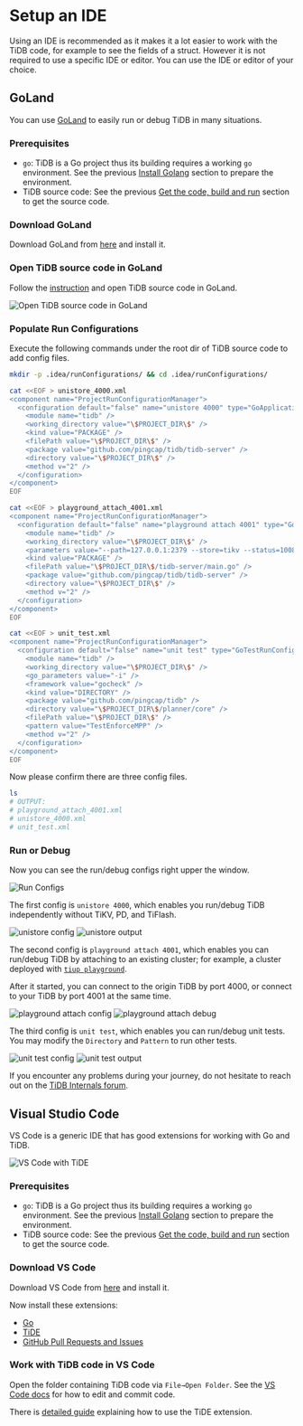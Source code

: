 # Setup an IDE

Using an IDE is recommended as it makes it a lot easier to work with the TiDB code, for example to see the fields of a struct. However it is not required to use a specific IDE or editor. You can use the IDE or editor of your choice.

## GoLand

You can use [GoLand](https://www.jetbrains.com/go/) to easily run or debug TiDB in many situations.

### Prerequisites

* `go`: TiDB is a Go project thus its building requires a working `go` environment. See the previous [Install Golang](install-golang.md) section to prepare the environment.
* TiDB source code: See the previous [Get the code, build and run](build-tidb-from-source.md) section to get the source code.

### Download GoLand

Download GoLand from [here](https://www.jetbrains.com/go/download) and install it.

### Open TiDB source code in GoLand

Follow the [instruction](https://www.jetbrains.com/help/go/quick-start-guide-goland.html#open-project) and open TiDB source code in GoLand.

![Open TiDB source code in GoLand](../img/open-tidb-in-goland.png)

### Populate Run Configurations

Execute the following commands under the root dir of TiDB source code to add config files.

```bash
mkdir -p .idea/runConfigurations/ && cd .idea/runConfigurations/

cat <<EOF > unistore_4000.xml
<component name="ProjectRunConfigurationManager">
  <configuration default="false" name="unistore 4000" type="GoApplicationRunConfiguration" factoryName="Go Application">
    <module name="tidb" />
    <working_directory value="\$PROJECT_DIR\$" />
    <kind value="PACKAGE" />
    <filePath value="\$PROJECT_DIR\$" />
    <package value="github.com/pingcap/tidb/tidb-server" />
    <directory value="\$PROJECT_DIR\$" />
    <method v="2" />
  </configuration>
</component>
EOF

cat <<EOF > playground_attach_4001.xml
<component name="ProjectRunConfigurationManager">
  <configuration default="false" name="playground attach 4001" type="GoApplicationRunConfiguration" factoryName="Go Application">
    <module name="tidb" />
    <working_directory value="\$PROJECT_DIR\$" />
    <parameters value="--path=127.0.0.1:2379 --store=tikv --status=10081 -P 4001 " />
    <kind value="PACKAGE" />
    <filePath value="\$PROJECT_DIR\$/tidb-server/main.go" />
    <package value="github.com/pingcap/tidb/tidb-server" />
    <directory value="\$PROJECT_DIR\$" />
    <method v="2" />
  </configuration>
</component>
EOF

cat <<EOF > unit_test.xml
<component name="ProjectRunConfigurationManager">
  <configuration default="false" name="unit test" type="GoTestRunConfiguration" factoryName="Go Test">
    <module name="tidb" />
    <working_directory value="\$PROJECT_DIR\$" />
    <go_parameters value="-i" />
    <framework value="gocheck" />
    <kind value="DIRECTORY" />
    <package value="github.com/pingcap/tidb" />
    <directory value="\$PROJECT_DIR\$/planner/core" />
    <filePath value="\$PROJECT_DIR\$" />
    <pattern value="TestEnforceMPP" />
    <method v="2" />
  </configuration>
</component>
EOF
```

Now please confirm there are three config files.

```bash
ls
# OUTPUT:
# playground_attach_4001.xml
# unistore_4000.xml
# unit_test.xml
```

### Run or Debug

Now you can see the run/debug configs right upper the window.

![Run Configs](../img/run-configs.png)

The first config is `unistore 4000`, which enables you run/debug TiDB independently without TiKV, PD, and TiFlash.

![unistore config](../img/unistore-config.png)
![unistore output](../img/unistore-output.png)

The second config is `playground attach 4001`, which enables you can run/debug TiDB by attaching to an existing cluster; for example, a cluster deployed with [`tiup playground`](https://docs.pingcap.com/tidb/stable/tiup-playground).

After it started, you can connect to the origin TiDB by port 4000, or connect to your TiDB by port 4001 at the same time.

![playground attach config](../img/playground-attach-config.png)
![playground attach debug](../img/playground-attach-debug.png)

The third config is `unit test`, which enables you can run/debug unit tests. You may modify the `Directory` and `Pattern` to run other tests.

![unit test config](../img/unit-test-config.png)
![unit test output](../img/unit-test-output.png)

If you encounter any problems during your journey, do not hesitate to reach out on the [TiDB Internals forum](https://internals.tidb.io/).

## Visual Studio Code

VS Code is a generic IDE that has good extensions for working with Go and TiDB.

![VS Code with TiDE](../img/vscode_tide.png)

### Prerequisites

* `go`: TiDB is a Go project thus its building requires a working `go` environment. See the previous [Install Golang](install-golang.md) section to prepare the environment.
* TiDB source code: See the previous [Get the code, build and run](build-tidb-from-source.md) section to get the source code.

### Download VS Code

Download VS Code from [here](https://code.visualstudio.com/Download) and install it.

Now install these extensions:

* [Go](https://marketplace.visualstudio.com/items?itemName=golang.Go)
* [TiDE](https://marketplace.visualstudio.com/items?itemName=dragonly.ticode)
* [GitHub Pull Requests and Issues](https://marketplace.visualstudio.com/items?itemName=github.vscode-pull-request-github)

### Work with TiDB code in VS Code

Open the folder containing TiDB code via `File→Open Folder`. See the [VS Code docs](https://code.visualstudio.com/docs) for how to edit and commit code.

There is [detailed guide](https://github.com/tidb-incubator/tide/blob/HEAD/doc/guide.md) explaining how to use the TiDE extension.